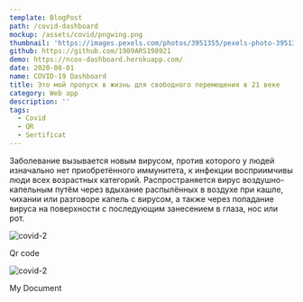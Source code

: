 ```yaml
---
template: BlogPost
path: /covid-dashboard
mockup: /assets/covid/pngwing.png
thumbnail: 'https://images.pexels.com/photos/3951355/pexels-photo-3951355.jpeg?auto=compress&cs=tinysrgb&dpr=2&h=650&w=940'
github: https://github.com/1989ARS198921
demo: https://ncov-dashboard.herokuapp.com/
date: 2020-08-01
name: COVID-19 Dashboard
title: Это мой пропуск в жизнь для свободного перемещения в 21 веке
category: Web app
description: ''
tags:
  - Covid
  - QR
  - Sertificat
---
```




Заболевание вызывается новым вирусом, против которого у людей изначально нет приобретённого иммунитета, к инфекции восприимчивы люди всех возрастных категорий. Распространяется вирус воздушно-капельным путём через вдыхание распылённых в воздухе при кашле, чихании или разговоре капель с вирусом, а также через попадание вируса на поверхности с последующим занесением в глаза, нос или рот. 


![covid-2](/assets/covid/covidQr1.png)
<figcaption>Qr code</figcaption>

![covid-2](/assets/covid/covidQr.jpg)
<figcaption>My Document</figcaption>



